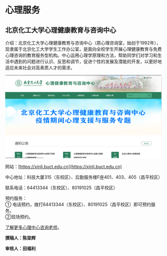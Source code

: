 # 心理服务
## 北京化工大学心理健康教育与咨询中心
介绍：北京化工大学心理健康教育与咨询中心（原心理咨询室，始创于1992年），现隶属于北京化工大学学生工作办公室，是面向全校学生开展心理健康教育与免费心理咨询的教育服务型机构。中心运用心理学原理和方法，帮助同学们对学习和生活中遇到的问题进行认识、反思和调节，促进个性的发展及潜能的开发，以更好地适应未来社会对高素质人才的需求。  

![心理咨询](./心理咨询.jpg)

网站：[https://xinli.buct.edu.cn](https://xinli.buct.edu.cn)  

中心地址：科技大厦315（东校区）、后勤服务楼F座401、403、405（昌平校区）  

联系电话：64413344（东校区）、80191025（昌平校区）  

预约服务：  
① 电话预约，拨打64413344（东校区）、80191025（昌平校区）即可预约服务。  
②现场预约。 

[了解更多心理中心咨询老师](https://mp.weixin.qq.com/s/mGM27Qy7oHTIs-aYsb0czA)。

**撰稿人：陈梁辉**

**审核人：田福利**
